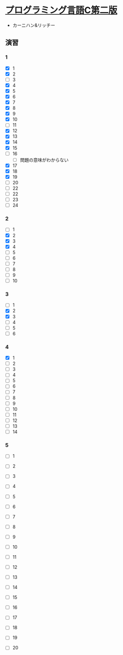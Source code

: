# [プログラミング言語C第二版](https://www.amazon.co.jp/%E3%83%97%E3%83%AD%E3%82%B0%E3%83%A9%E3%83%9F%E3%83%B3%E3%82%B0%E8%A8%80%E8%AA%9EC-%E7%AC%AC2%E7%89%88-ANSI%E8%A6%8F%E6%A0%BC%E6%BA%96%E6%8B%A0-B-W-%E3%82%AB%E3%83%BC%E3%83%8B%E3%83%8F%E3%83%B3-ebook/dp/B084SXSPDN/ref=sr_1_1?__mk_ja_JP=%E3%82%AB%E3%82%BF%E3%82%AB%E3%83%8A&dchild=1&keywords=%E3%83%97%E3%83%AD%E3%82%B0%E3%83%A9%E3%83%9F%E3%83%B3%E3%82%B0%E8%A8%80%E8%AA%9EC&qid=1612798520&sr=8-1)
- カーニハン&リッチー

## 演習
### 1
- [x] 1
- [x] 2
- [ ] 3
- [x] 4
- [x] 5
- [x] 6
- [x] 7
- [x] 8
- [x] 9
- [x] 10
- [ ] 11
- [x] 12
- [x] 13
- [x] 14
- [x] 15
- [ ] 16
    - [ ] 問題の意味がわからない
- [x] 17
- [x] 18
- [x] 19
- [ ] 20
- [ ] 22
- [ ] 22
- [ ] 23
- [ ] 24

### 2
- [ ] 1
- [x] 2
- [x] 3
- [x] 4
- [ ] 5
- [ ] 6
- [ ] 7
- [ ] 8
- [ ] 9
- [ ] 10

### 3
- [ ] 1
- [x] 2
- [x] 3
- [ ] 4
- [ ] 5
- [ ] 6

### 4
- [x] 1
- [ ] 2
- [ ] 3
- [ ] 4
- [ ] 5
- [ ] 6
- [ ] 7
- [ ] 8
- [ ] 9
- [ ] 10
- [ ] 11
- [ ] 12
- [ ] 13
- [ ] 14

### 5
- [ ] 1
- [ ] 2
- [ ] 3
- [ ] 4
- [ ] 5
- [ ] 6
- [ ] 7
- [ ] 8
- [ ] 9
- [ ] 10
- [ ] 11
- [ ] 12
- [ ] 13
- [ ] 14
- [ ] 15
- [ ] 16
- [ ] 17
- [ ] 18
- [ ] 19
- [ ] 20

